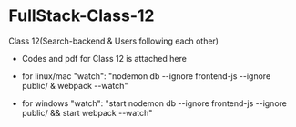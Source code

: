 # FullStack-Class-12
Class 12(Search-backend & Users following each other)

* Codes and pdf for Class 12 is attached here

* for linux/mac
"watch": "nodemon db --ignore frontend-js --ignore public/ & webpack --watch"
* for windows
"watch": "start nodemon db --ignore frontend-js --ignore public/ && start webpack --watch"